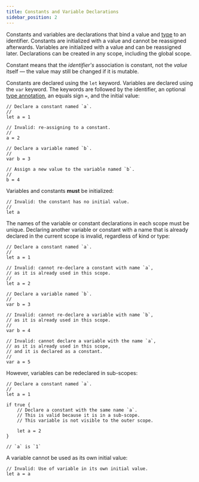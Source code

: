 ```yaml
---
title: Constants and Variable Declarations
sidebar_position: 2
---
```


Constants and variables are declarations that bind a value and [type] to an identifier. Constants are initialized with a value and cannot be reassigned afterwards. Variables are initialized with a value and can be reassigned later. Declarations can be created in any scope, including the global scope.

Constant means that the _identifier's_ association is constant, not the _value_ itself — the value may still be changed if it is mutable.

Constants are declared using the `let` keyword. Variables are declared using the `var` keyword. The keywords are followed by the identifier, an optional [type annotation], an equals sign `=`, and the initial value:

```cadence
// Declare a constant named `a`.
//
let a = 1

// Invalid: re-assigning to a constant.
//
a = 2

// Declare a variable named `b`.
//
var b = 3

// Assign a new value to the variable named `b`.
//
b = 4
```

Variables and constants **must** be initialized:

```cadence
// Invalid: the constant has no initial value.
//
let a
```

The names of the variable or constant declarations in each scope must be unique. Declaring another variable or constant with a name that is already declared in the current scope is invalid, regardless of kind or type:

```cadence
// Declare a constant named `a`.
//
let a = 1

// Invalid: cannot re-declare a constant with name `a`,
// as it is already used in this scope.
//
let a = 2

// Declare a variable named `b`.
//
var b = 3

// Invalid: cannot re-declare a variable with name `b`,
// as it is already used in this scope.
//
var b = 4

// Invalid: cannot declare a variable with the name `a`,
// as it is already used in this scope,
// and it is declared as a constant.
//
var a = 5
```

However, variables can be redeclared in sub-scopes:

```cadence
// Declare a constant named `a`.
//
let a = 1

if true {
    // Declare a constant with the same name `a`.
    // This is valid because it is in a sub-scope.
    // This variable is not visible to the outer scope.

    let a = 2
}

// `a` is `1`
```

A variable cannot be used as its own initial value:

```cadence
// Invalid: Use of variable in its own initial value.
let a = a
```

<!-- Relative links. Will not render on the page -->

[type]: ./type-safety.md
[type annotation]: ./type-annotations.md
